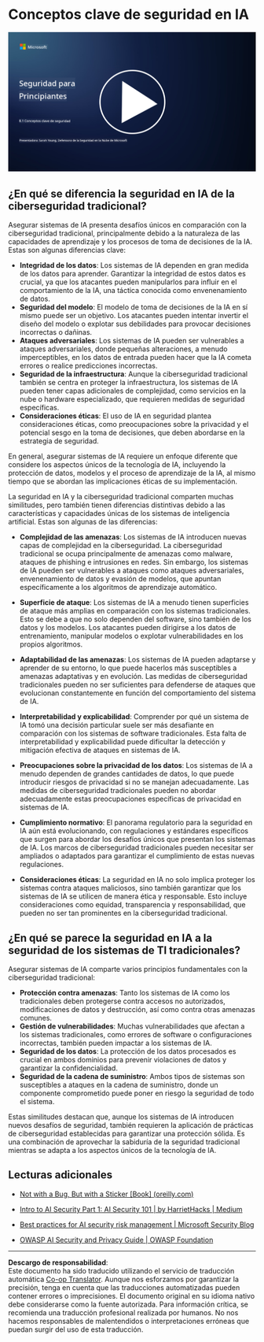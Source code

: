 <!--
CO_OP_TRANSLATOR_METADATA:
{
  "original_hash": "66b61d96936cf25d20fcb411d4ce5227",
  "translation_date": "2025-09-03T18:06:15+00:00",
  "source_file": "8.1 AI security key concepts.md",
  "language_code": "es"
}
-->
# Conceptos clave de seguridad en IA

[![Ver el video](../../translated_images/8-1_placeholder.00bf95633da13ca44348bde620f848337ccbd7ae4022459eab1df7f37421ba4e.es.png)](https://learn-video.azurefd.net/vod/player?id=ba44f5f7-9b47-462f-9aa5-13e2b71f4998)

## ¿En qué se diferencia la seguridad en IA de la ciberseguridad tradicional?

Asegurar sistemas de IA presenta desafíos únicos en comparación con la ciberseguridad tradicional, principalmente debido a la naturaleza de las capacidades de aprendizaje y los procesos de toma de decisiones de la IA. Estas son algunas diferencias clave:

-   **Integridad de los datos**: Los sistemas de IA dependen en gran medida de los datos para aprender. Garantizar la integridad de estos datos es crucial, ya que los atacantes pueden manipularlos para influir en el comportamiento de la IA, una táctica conocida como envenenamiento de datos.
-   **Seguridad del modelo**: El modelo de toma de decisiones de la IA en sí mismo puede ser un objetivo. Los atacantes pueden intentar invertir el diseño del modelo o explotar sus debilidades para provocar decisiones incorrectas o dañinas.
-   **Ataques adversariales**: Los sistemas de IA pueden ser vulnerables a ataques adversariales, donde pequeñas alteraciones, a menudo imperceptibles, en los datos de entrada pueden hacer que la IA cometa errores o realice predicciones incorrectas.
-   **Seguridad de la infraestructura**: Aunque la ciberseguridad tradicional también se centra en proteger la infraestructura, los sistemas de IA pueden tener capas adicionales de complejidad, como servicios en la nube o hardware especializado, que requieren medidas de seguridad específicas.
-   **Consideraciones éticas**: El uso de IA en seguridad plantea consideraciones éticas, como preocupaciones sobre la privacidad y el potencial sesgo en la toma de decisiones, que deben abordarse en la estrategia de seguridad.

En general, asegurar sistemas de IA requiere un enfoque diferente que considere los aspectos únicos de la tecnología de IA, incluyendo la protección de datos, modelos y el proceso de aprendizaje de la IA, al mismo tiempo que se abordan las implicaciones éticas de su implementación.

La seguridad en IA y la ciberseguridad tradicional comparten muchas similitudes, pero también tienen diferencias distintivas debido a las características y capacidades únicas de los sistemas de inteligencia artificial. Estas son algunas de las diferencias:

- **Complejidad de las amenazas**: Los sistemas de IA introducen nuevas capas de complejidad en la ciberseguridad. La ciberseguridad tradicional se ocupa principalmente de amenazas como malware, ataques de phishing e intrusiones en redes. Sin embargo, los sistemas de IA pueden ser vulnerables a ataques como ataques adversariales, envenenamiento de datos y evasión de modelos, que apuntan específicamente a los algoritmos de aprendizaje automático.
  
- **Superficie de ataque**: Los sistemas de IA a menudo tienen superficies de ataque más amplias en comparación con los sistemas tradicionales. Esto se debe a que no solo dependen del software, sino también de los datos y los modelos. Los atacantes pueden dirigirse a los datos de entrenamiento, manipular modelos o explotar vulnerabilidades en los propios algoritmos.

- **Adaptabilidad de las amenazas**: Los sistemas de IA pueden adaptarse y aprender de su entorno, lo que puede hacerlos más susceptibles a amenazas adaptativas y en evolución. Las medidas de ciberseguridad tradicionales pueden no ser suficientes para defenderse de ataques que evolucionan constantemente en función del comportamiento del sistema de IA.

- **Interpretabilidad y explicabilidad**: Comprender por qué un sistema de IA tomó una decisión particular suele ser más desafiante en comparación con los sistemas de software tradicionales. Esta falta de interpretabilidad y explicabilidad puede dificultar la detección y mitigación efectiva de ataques en sistemas de IA.

- **Preocupaciones sobre la privacidad de los datos**: Los sistemas de IA a menudo dependen de grandes cantidades de datos, lo que puede introducir riesgos de privacidad si no se manejan adecuadamente. Las medidas de ciberseguridad tradicionales pueden no abordar adecuadamente estas preocupaciones específicas de privacidad en sistemas de IA.

- **Cumplimiento normativo**: El panorama regulatorio para la seguridad en IA aún está evolucionando, con regulaciones y estándares específicos que surgen para abordar los desafíos únicos que presentan los sistemas de IA. Los marcos de ciberseguridad tradicionales pueden necesitar ser ampliados o adaptados para garantizar el cumplimiento de estas nuevas regulaciones.

- **Consideraciones éticas**: La seguridad en IA no solo implica proteger los sistemas contra ataques maliciosos, sino también garantizar que los sistemas de IA se utilicen de manera ética y responsable. Esto incluye consideraciones como equidad, transparencia y responsabilidad, que pueden no ser tan prominentes en la ciberseguridad tradicional.

## ¿En qué se parece la seguridad en IA a la seguridad de los sistemas de TI tradicionales?

Asegurar sistemas de IA comparte varios principios fundamentales con la ciberseguridad tradicional:

-   **Protección contra amenazas**: Tanto los sistemas de IA como los tradicionales deben protegerse contra accesos no autorizados, modificaciones de datos y destrucción, así como contra otras amenazas comunes.
-   **Gestión de vulnerabilidades**: Muchas vulnerabilidades que afectan a los sistemas tradicionales, como errores de software o configuraciones incorrectas, también pueden impactar a los sistemas de IA.
-   **Seguridad de los datos**: La protección de los datos procesados es crucial en ambos dominios para prevenir violaciones de datos y garantizar la confidencialidad.
-   **Seguridad de la cadena de suministro**: Ambos tipos de sistemas son susceptibles a ataques en la cadena de suministro, donde un componente comprometido puede poner en riesgo la seguridad de todo el sistema.

Estas similitudes destacan que, aunque los sistemas de IA introducen nuevos desafíos de seguridad, también requieren la aplicación de prácticas de ciberseguridad establecidas para garantizar una protección sólida. Es una combinación de aprovechar la sabiduría de la seguridad tradicional mientras se adapta a los aspectos únicos de la tecnología de IA.

## Lecturas adicionales

- [Not with a Bug, But with a Sticker [Book] (oreilly.com)](https://www.oreilly.com/library/view/not-with-a/9781119883982/)
   
- [Intro to AI Security Part 1: AI Security 101 | by HarrietHacks | Medium](https://medium.com/@harrietfarlow/intro-to-ai-security-part-1-ai-security-101-b8662a9efe5)
   
- [Best practices for AI security risk management | Microsoft Security Blog](https://www.microsoft.com/en-us/security/blog/2021/12/09/best-practices-for-ai-security-risk-management/?WT.mc_id=academic-96948-sayoung)
   
- [OWASP AI Security and Privacy Guide | OWASP Foundation](https://owasp.org/www-project-ai-security-and-privacy-guide/)

---

**Descargo de responsabilidad**:  
Este documento ha sido traducido utilizando el servicio de traducción automática [Co-op Translator](https://github.com/Azure/co-op-translator). Aunque nos esforzamos por garantizar la precisión, tenga en cuenta que las traducciones automatizadas pueden contener errores o imprecisiones. El documento original en su idioma nativo debe considerarse como la fuente autorizada. Para información crítica, se recomienda una traducción profesional realizada por humanos. No nos hacemos responsables de malentendidos o interpretaciones erróneas que puedan surgir del uso de esta traducción.